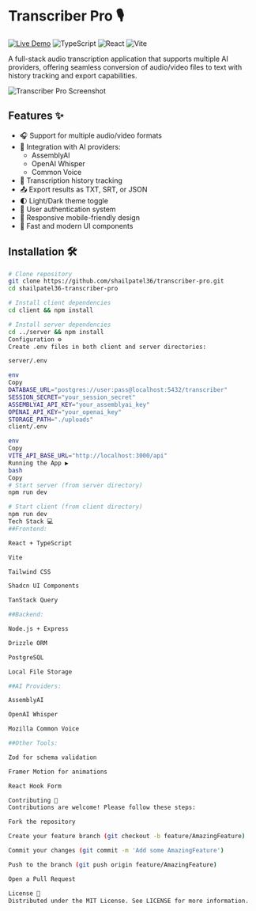 
# Transcriber Pro 🎙️

[![Live Demo](https://img.shields.io/badge/Live%20Demo-Available-success)](https://transcribe-pro.replit.app/)
![TypeScript](https://img.shields.io/badge/TypeScript-3178C6?logo=typescript&logoColor=white)
![React](https://img.shields.io/badge/React-61DAFB?logo=react&logoColor=black)
![Vite](https://img.shields.io/badge/Vite-646CFF?logo=vite&logoColor=white)

A full-stack audio transcription application that supports multiple AI providers, offering seamless conversion of audio/video files to text with history tracking and export capabilities.

![Transcriber Pro Screenshot](https://via.placeholder.com/800x500.png?text=Transcriber+Pro+Screenshot)

## Features ✨

- 🎧 Support for multiple audio/video formats
- 🤖 Integration with AI providers:
  - AssemblyAI
  - OpenAI Whisper
  - Common Voice
- 📜 Transcription history tracking
- 📤 Export results as TXT, SRT, or JSON
- 🌓 Light/Dark theme toggle
- 🔐 User authentication system
- 📱 Responsive mobile-friendly design
- 🚀 Fast and modern UI components

## Installation 🛠️

```bash
# Clone repository
git clone https://github.com/shailpatel36/transcriber-pro.git
cd shailpatel36-transcriber-pro

# Install client dependencies
cd client && npm install

# Install server dependencies
cd ../server && npm install
Configuration ⚙️
Create .env files in both client and server directories:

server/.env

env
Copy
DATABASE_URL="postgres://user:pass@localhost:5432/transcriber"
SESSION_SECRET="your_session_secret"
ASSEMBLYAI_API_KEY="your_assemblyai_key"
OPENAI_API_KEY="your_openai_key"
STORAGE_PATH="./uploads"
client/.env

env
Copy
VITE_API_BASE_URL="http://localhost:3000/api"
Running the App ▶️
bash
Copy
# Start server (from server directory)
npm run dev

# Start client (from client directory)
npm run dev
Tech Stack 💻
##Frontend:

React + TypeScript

Vite

Tailwind CSS

Shadcn UI Components

TanStack Query

##Backend:

Node.js + Express

Drizzle ORM

PostgreSQL

Local File Storage

##AI Providers:

AssemblyAI

OpenAI Whisper

Mozilla Common Voice

##Other Tools:

Zod for schema validation

Framer Motion for animations

React Hook Form

Contributing 🤝
Contributions are welcome! Please follow these steps:

Fork the repository

Create your feature branch (git checkout -b feature/AmazingFeature)

Commit your changes (git commit -m 'Add some AmazingFeature')

Push to the branch (git push origin feature/AmazingFeature)

Open a Pull Request

License 📄
Distributed under the MIT License. See LICENSE for more information.
